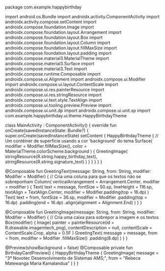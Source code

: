 package com.example.happybirthday

import android.os.Bundle
import androidx.activity.ComponentActivity
import androidx.activity.compose.setContent
import androidx.compose.foundation.Image
import androidx.compose.foundation.layout.Arrangement
import androidx.compose.foundation.layout.Box
import androidx.compose.foundation.layout.Column
import androidx.compose.foundation.layout.fillMaxSize
import androidx.compose.foundation.layout.padding
import androidx.compose.material3.MaterialTheme
import androidx.compose.material3.Surface
import androidx.compose.material3.Text
import androidx.compose.runtime.Composable
import androidx.compose.ui.Alignment
import androidx.compose.ui.Modifier
import androidx.compose.ui.layout.ContentScale
import androidx.compose.ui.res.painterResource
import androidx.compose.ui.res.stringResource
import androidx.compose.ui.text.style.TextAlign
import androidx.compose.ui.tooling.preview.Preview
import androidx.compose.ui.unit.dp
import androidx.compose.ui.unit.sp
import com.example.happybirthday.ui.theme.HappyBirthdayTheme

class MainActivity : ComponentActivity() {
    override fun onCreate(savedInstanceState: Bundle?) {
        super.onCreate(savedInstanceState)
        setContent {
            HappyBirthdayTheme {
                // Um contêiner de superfície usando a cor 'background' do tema
                Surface(
                    modifier = Modifier.fillMaxSize(),
                    color = MaterialTheme.colorScheme.background
                ) {
                    GreetingImage(
                        stringResource(R.string.happy_birthday_text),
                        stringResource(R.string.signature_text)
                    )
                }
            }
        }
    }
}

@Composable
fun GreetingText(message: String, from: String, modifier: Modifier = Modifier) {
    // Cria uma coluna para que os textos não se sobreponham
    Column(
        verticalArrangement = Arrangement.Center,
        modifier = modifier
    ) {
        Text(
            text = message,
            fontSize = 50.sp,
            lineHeight = 116.sp,
            textAlign = TextAlign.Center,
            modifier = Modifier.padding(top = 16.dp)
        )
        Text(
            text = from,
            fontSize = 36.sp,
            modifier = Modifier
                .padding(top = 16.dp)
                .padding(end = 16.dp)
                .align(alignment = Alignment.End)
        )
    }
}


@Composable
fun GreetingImage(message: String, from: String, modifier: Modifier = Modifier) {
    // Cria uma caixa para sobrepor a imagem e os textos
    Box(modifier) {
        Image(
            painter = painterResource(id = R.drawable.imagemtech_png),
            contentDescription = null,
            contentScale = ContentScale.Crop,
            alpha = 0.5F
        )
        GreetingText(
            message = message,
            from = from,
            modifier = Modifier
                .fillMaxSize()
                .padding(8.dp)
        )
    }
}

@Preview(showBackground = false)
@Composable
private fun BirthdayCardPreview() {
    HappyBirthdayTheme {
        GreetingImage(
            message = "3º Novotec Desenvolvimento de Sistemas AMS;",
            from = "Rebeca Matewanga Maria Kamalandua"
        )
    }
}

